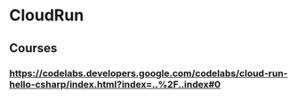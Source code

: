 # CloudRun
## Courses
### https://codelabs.developers.google.com/codelabs/cloud-run-hello-csharp/index.html?index=..%2F..index#0
